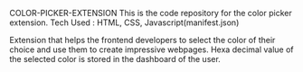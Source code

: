 COLOR-PICKER-EXTENSION
This is the code repository for the color picker extension.
Tech Used : HTML, CSS, Javascript(manifest.json)

Extension that helps the frontend developers to select the color of their choice and use them to create impressive webpages. Hexa decimal value of the selected color is stored in the dashboard of the user.
